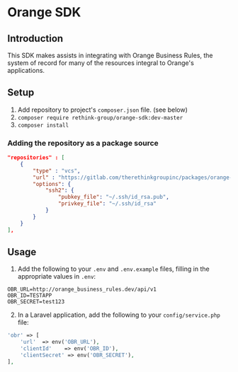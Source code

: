 # Orange SDK

## Introduction

This SDK makes assists in integrating with Orange Business Rules, the system of record for many of the resources integral to Orange's applications.

## Setup
1. Add repository to project's `composer.json` file. (see below)
2. `composer require rethink-group/orange-sdk:dev-master`
3. `composer install`

### Adding the repository as a package source
```json
"repositories" : [
    {
        "type" : "vcs",
        "url" : "https://gitlab.com/therethinkgroupinc/packages/orange-sdk",
        "options": {
            "ssh2": {
                "pubkey_file": "~/.ssh/id_rsa.pub",
                "privkey_file": "~/.ssh/id_rsa"
            }
        }
    }
],
```

## Usage
1. Add the following to your `.env` and `.env.example` files, filling in the appropriate values in `.env`:

```
OBR_URL=http://orange_business_rules.dev/api/v1
OBR_ID=TESTAPP
OBR_SECRET=test123
```

2. In a Laravel application, add the following to your `config/service.php` file:

```php
'obr' => [
    'url'  => env('OBR_URL'),
    'clientId'    => env('OBR_ID'),
    'clientSecret' => env('OBR_SECRET'),
],
```

